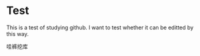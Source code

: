 # Test
This is a test of studying github.
		I want to test whether it can be editted by this way.

哇裤挖库
